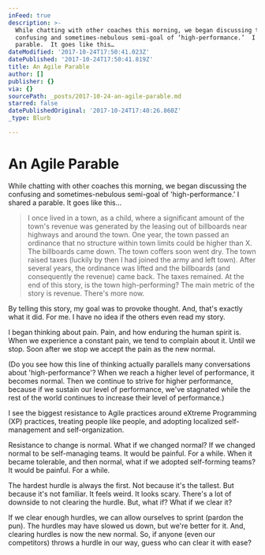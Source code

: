 ```yaml
---
inFeed: true
description: >-
  While chatting with other coaches this morning, we began discussing the
  confusing and sometimes-nebulous semi-goal of ‘high-performance.’  I shared a
  parable.  It goes like this…
dateModified: '2017-10-24T17:50:41.023Z'
datePublished: '2017-10-24T17:50:41.819Z'
title: An Agile Parable
author: []
publisher: {}
via: {}
sourcePath: _posts/2017-10-24-an-agile-parable.md
starred: false
datePublishedOriginal: '2017-10-24T17:40:26.860Z'
_type: Blurb

---
```

# An Agile Parable

While chatting with other coaches this morning, we began discussing the confusing and sometimes-nebulous semi-goal of 'high-performance.' I shared a parable. It goes like this...

> I once lived in a town, as a child, where a significant amount of the town's revenue was generated by the leasing out of billboards near highways and around the town. One year, the town passed an ordinance that no structure within town limits could be higher than X. The billboards came down. The town coffers soon went dry. The town raised taxes (luckily by then I had joined the army and left town). After several years, the ordinance was lifted and the billboards (and consequently the revenue) came back. The taxes remained.
> At the end of this story, is the town high-performing? The main metric of the story is revenue. There's more now.

By telling this story, my goal was to provoke thought. And, that's exactly what it did. For me. I have no idea if the others even read my story.

I began thinking about pain. Pain, and how enduring the human spirit is. When we experience a constant pain, we tend to complain about it. Until we stop. Soon after we stop we accept the pain as the new normal.

(Do you see how this line of thinking actually parallels many conversations about 'high-performance'? When we reach a higher level of performance, it becomes normal. Then we continue to strive for higher performance, because if we sustain our level of performance, we've stagnated while the rest of the world continues to increase their level of performance.)

I see the biggest resistance to Agile practices around eXtreme Programming (XP) practices, treating people like people, and adopting localized self-management and self-organization. 

Resistance to change is normal. What if we changed normal? If we changed normal to be self-managing teams. It would be painful. For a while. When it became tolerable, and then normal, what if we adopted self-forming teams? It would be painful. For a while.

The hardest hurdle is always the first. Not because it's the tallest. But because it's not familiar. It feels weird. It looks scary. There's a lot of downside to not clearing the hurdle. But, what if? What if we clear it?

If we clear enough hurdles, we can allow ourselves to sprint (pardon the pun). The hurdles may have slowed us down, but we're better for it. And, clearing hurdles is now the new normal. So, if anyone (even our competitors) throws a hurdle in our way, guess who can clear it with ease?